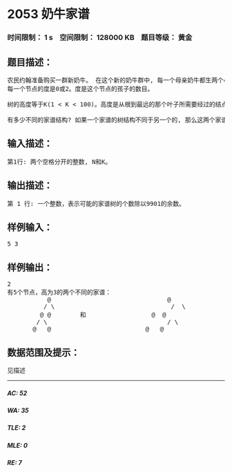 # 2053 奶牛家谱   
### 时间限制： 1 s&nbsp;&nbsp;&nbsp;&nbsp;空间限制： 128000 KB&nbsp;&nbsp;&nbsp;&nbsp;题目等级： 黄金  
## 题目描述：  

<pre>
农民约翰准备购买一群新奶牛。 在这个新的奶牛群中, 每一个母亲奶牛都生两个小奶牛。这些奶牛间的关系可以用二叉树来表示。这些二叉树总共有N个节点(3 <= N < 200)。这些二叉树有如下性质:
每一个节点的度是0或2。度是这个节点的孩子的数目。
  
树的高度等于K(1 < K < 100)。高度是从根到最远的那个叶子所需要经过的结点数; 叶子是指没有孩子的节点。
 
有多少不同的家谱结构? 如果一个家谱的树结构不同于另一个的, 那么这两个家谱就是不同的。输出可能的家谱树的个数除以9901的余数。
</pre>
  
  
## 输入描述：  

<pre>
第1行: 两个空格分开的整数, N和K。
</pre>
  
  
## 输出描述：  

<pre>
第 1 行: 一个整数，表示可能的家谱树的个数除以9901的余数。
</pre>
  
  
## 样例输入：  

<pre>
5 3
</pre>
  
  
## 样例输出：  

<pre>
2
有5个节点，高为3的两个不同的家谱：
           @                                @
          / \                                /  \
         @ @        和                  @  @
        / \                                 / \
       @   @                          @   @
</pre>
  
  
## 数据范围及提示：  

<pre>
见描述
</pre>
  
  
***  

##### AC: 52  
##### WA: 35  
##### TLE: 2  
##### MLE: 0  
##### RE: 7  
